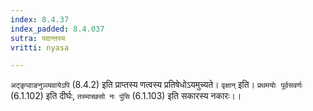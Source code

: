 ```yaml
---
index: 8.4.37
index_padded: 8.4.037
sutra: पदान्तस्य
vritti: nyasa

---
```

`अट्कृप्वाङनुञ्व्यवायेऽपि` (8.4.2) इति प्राप्तस्य णत्वस्य प्रतिषेधोऽयमुच्यते। `वृक्षान्` इति। `प्रथमयोः पूर्वसवर्णः` (6.1.102) इति दीर्घः, `तस्माच्छसो नः पुंसि` (6.1.103) इति सकारस्य नकारः।।